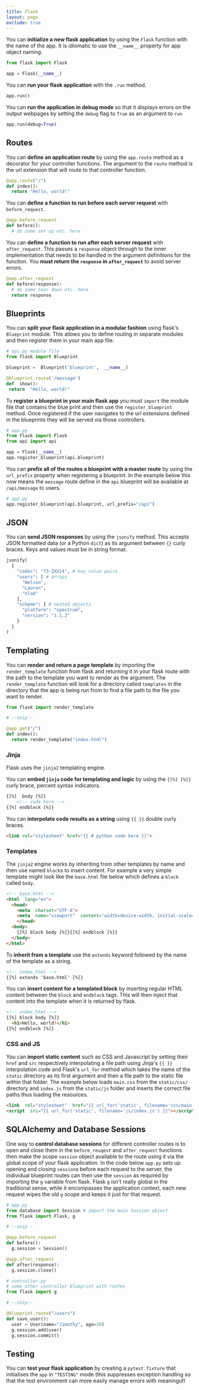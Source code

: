 ```yaml
---
title: Flask
layout: page
exclude: true
---
```


You can **initialize a new flask application** by using the `Flask` function with the name of the app. It is idiomatic to use the `__name__` property for app object naming.
```py
from flask import Flask 

app = Flask(__name__)
```

You can **run your flask application** with the `.run` method.
```py
app.run()
```

You can **run the application in debug mode** so that it displays errors on the output webpages by setting the `debug` flag to `True` as an argument to `run`
```py
app.run(debug=True)
```

## Routes

You can **define an application route** by using the `app.route` method as a decorator for your controller functions. The argument to the `route` method is the url extension that will route to that controller function.
```py
@app.route("/")
def index():
  return "Hello, world!"
```

You can **define a function to run before each server request** with `before_request`.
```py
@app.before_request
def before():
  # do some set up etc. here
```

You can **define a function to run after each server request** with `after_request`. This passes a `response` object through to the inner implementation that needs to be handled in the argument definitions for the function. You **must return the `response` in `after_request`** to avoid server errors.
```py
@app.after_request
def before(response):
  # do some tear down etc. here
  return response
```

## Blueprints

You can **split your flask application in a modular fashion** using flask's `Blueprint` module. This allows you to define routing in separate modules and then register them in your main app file.
```py
# api.py module file
from flask import Blueprint

blueprint =  Blueprint('blueprint',  __name__)

@blueprint.route('/message')
def  show():
 return  "Hello, world!"
```

To **register a blueprint in your main flask app** you must `import` the module file that contains the blue print and then use the `register_blueprint` method. Once registered if the user navigates to the url extensions defined in the blueprints they will be served via those controllers.
```py
# app.py
from flask import Flask
from api import api

app = Flask(__name__)
app.register_blueprint(api.blueprint)
```

You can **prefix all of the routes a blueprint with a master route** by using the `url_prefix` property when registering a blueprint. In the example below this now means the `message` route define in the `api` blueprint will be available at `/api/message` to users.
```py
# app.py
app.register_blueprint(api.blueprint, url_prefix="/api")
```

## JSON

You can **send JSON responses** by using the `jsonify` method. This accepts JSON formatted data (or a Python `dict`) as its argument between `{}` curly braces. Keys and values must be in string format.
```py
jsonify(
  {
    "codec": "73-ZXX14", # key value pairs
    "users": [ # arrays
      "Nelson",
      "Lauren",
      "Vlad"
    ],
    "scheme": { # nested objects
      "platform": "spectrum",
      "version": "1.1.2"
    }
  }
)
```

## Templating

You can **render and return a page template** by importing the `render_template` function from flask and returning it in your flask route with the path to the template you want to render as the argument. The `render_template` function will look for a directory called `templates` in the directory that the app is being run from to find a file path to the file you want to render.
```py
from flask import render_template

# --snip--

@app.get("/")
def index():
  return render_template("index.html")
```

### Jinja

Flask uses the `jinja2` templating engine.  

You can **embed `jinja` code for templating and logic** by using the `{[%] [%]}` curly brace, percent syntax indicators.
```html
{[%]  body [%]}
	<!-- code here -->
{[%] endblock [%]}
```

You can **interpolate code results as a string** using `{{ }}` double curly braces.
```html
<link rel="stylesheet" href="{{ # python code here }}">
```

### Templates

The `jinja2` engine works by inheriting from other templates by name and then use named `block`s to insert content. For example a very simple template might look like the `base.html` file below which defines a `block` called `body`.
```html
<!-- base.html -->
<html  lang="en">
  <head>
    <meta  charset="UTF-8">
    <meta  name="viewport"  content="width=device-width, initial-scale=1.0">
    </head>
  <body>
    {[%] block body [%]}{[%] endblock [%]}
  </body>
</html>
```

To **inherit from a template** use the `extends` keyword followed by the name of the template as a string.
```html
<!-- index.html -->
{[%] extends 'base.html' [%]}
```

You can **insert content for a templated block** by inserting regular HTML content between the `block` and `endblock` tags. This will then inject that content into the template when it is returned by flask.
```html
<!-- index.html -->
{[%] block body [%]}
  <h1>Hello, world!</h1>
{[%] endblock [%]}
```

### CSS and JS

You can **import static content** such as CSS and Javascript by setting their `href` and `src` respectively interpolating a file path using Jinja's `{{ }}` interpolation code and Flask's `url_for` method which takes the name of the `static` directory as its first argument and then a file path to the static file within that folder. The example below loads `main.css` from the `static/css/` directory and `index.js` from the `static/js` folder and inserts the correct file paths thus loading the resources.
```html
<link  rel="stylesheet"  href="{{ url_for('static', filename='css/main.css') }}">
<script  src="{{ url_for('static', filename='js/index.js') }}"></script>
```

## SQLAlchemy and Database Sessions

One way to **control database sessions** for different controller routes is to open and close them in the `before_reuqest` and `after_request` functions then make the scope `session` object available to the route using it via the `g`lobal scope of your flask application. In the code below `app.py` sets up opening and closing `session`s before each request to the server, the individual blueprint routes can then use the `session` as required by importing the `g` variable from flask. Flask `g` isn't really global in the traditional sense, while it encompasses the application context, each new request wipes the old `g` scope and keeps it just for that request.
```py
# app.py
from database import Session # import the main Session object
from flask import Flask, g

# --snip--

@app.before_request
def before():
  g.session = Session()

@app.after_request
def after(response):
  g.session.close()

# controller.py
# some other controller blueprint with routes
from flask import g

# --snip--

@blueprint.route("/users")
def save_user():
  user = User(name="Jimothy", age=10)
  g.session.add(user)
  g.session.commit()
```

## Testing

You can **test your flask application** by creating a `pytest.fixture` that initialises the `app` in `"TESTING"` mode (this suppresses exception handling so that the test environment can more easily manage errors with meaningufl
<!--stackedit_data:
eyJoaXN0b3J5IjpbMTkwOTU4NTIyNSwxODIzMDI4NTA4LC0xNj
Y3OTk4NzkwLDIwMjc5MTI3NjMsMTU3Mjg4Njg2MCwtMTk2MzQy
NTkwMSw1NzAwMTgzNzgsLTE2OTU1NDUwNTAsMTAzMTEyNzU3LD
YxMDI2NDMyMiwtMTQyNjM0Nzc3MCwtMTc4NTE4NzMzMSwtMTU1
MTIzOTYzMSwyMzI2MTk2MzEsLTE3NDYyOTkxMTUsLTk3OTkzMj
c0NywxODM5NzYxMzEyLC0yNTc3OTM0ODAsMjU5NjM4MjA4XX0=

-->